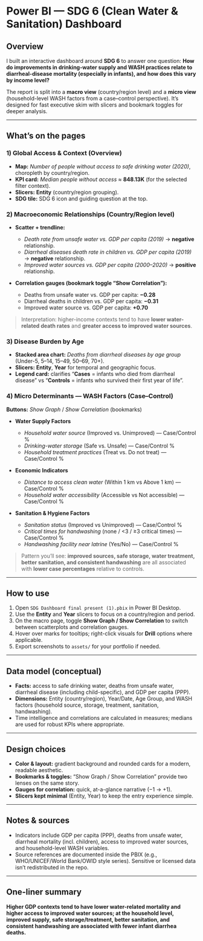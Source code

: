 # Power BI — SDG 6 (Clean Water & Sanitation) Dashboard

## Overview

I built an interactive dashboard around **SDG 6** to answer one question:
**How do improvements in drinking-water supply and WASH practices relate to diarrheal-disease mortality (especially in infants), and how does this vary by income level?**

The report is split into a **macro view** (country/region level) and a **micro view** (household-level WASH factors from a case–control perspective). It’s designed for fast executive skim with slicers and bookmark toggles for deeper analysis.

---

## What’s on the pages

### 1) Global Access & Context (Overview)

* **Map:** *Number of people without access to safe drinking water (2020)*, choropleth by country/region.
* **KPI card:** *Median people without access* ≈ **848.13K** (for the selected filter context).
* **Slicers:** **Entity** (country/region grouping).
* **SDG tile:** SDG 6 icon and guiding question at the top.

### 2) Macroeconomic Relationships (Country/Region level)

* **Scatter + trendline:**

  * *Death rate from unsafe water vs. GDP per capita (2019)* → **negative** relationship.
  * *Diarrheal diseases death rate in children vs. GDP per capita (2019)* → **negative** relationship.
  * *Improved water sources vs. GDP per capita (2000–2020)* → **positive** relationship.
* **Correlation gauges (bookmark toggle “Show Correlation”):**

  * Deaths from unsafe water vs. GDP per capita: **−0.28**
  * Diarrheal deaths in children vs. GDP per capita: **−0.31**
  * Improved water source vs. GDP per capita: **+0.70**

> Interpretation: higher-income contexts tend to have **lower water-related death rates** and **greater access to improved water sources**.

### 3) Disease Burden by Age

* **Stacked area chart:** *Deaths from diarrheal diseases by age group* (Under-5, 5–14, 15–49, 50–69, 70+).
* **Slicers:** **Entity**, **Year** for temporal and geographic focus.
* **Legend card:** clarifies “**Cases** = infants who died from diarrheal disease” vs “**Controls** = infants who survived their first year of life”.

### 4) Micro Determinants — WASH Factors (Case–Control)

**Buttons:** *Show Graph* / *Show Correlation* (bookmarks)

* **Water Supply Factors**

  * *Household water source* (Improved vs. Unimproved) — Case/Control %
  * *Drinking-water storage* (Safe vs. Unsafe) — Case/Control %
  * *Household treatment practices* (Treat vs. Do not treat) — Case/Control %
* **Economic Indicators**

  * *Distance to access clean water* (Within 1 km vs Above 1 km) — Case/Control %
  * *Household water accessibility* (Accessible vs Not accessible) — Case/Control %
* **Sanitation & Hygiene Factors**

  * *Sanitation status* (Improved vs Unimproved) — Case/Control %
  * *Critical times for handwashing* (none / <3 / ≥3 critical times) — Case/Control %
  * *Handwashing facility near latrine* (Yes/No) — Case/Control %

> Pattern you’ll see: **improved sources, safe storage, water treatment, better sanitation, and consistent handwashing** are all associated with **lower case percentages** relative to controls.

---

## How to use

1. Open `SDG Dashboard final present (1).pbix` in Power BI Desktop.
2. Use the **Entity** and **Year** slicers to focus on a country/region and period.
3. On the macro page, toggle **Show Graph / Show Correlation** to switch between scatterplots and correlation gauges.
4. Hover over marks for tooltips; right-click visuals for **Drill** options where applicable.
5. Export screenshots to `assets/` for your portfolio if needed.

---

## Data model (conceptual)

* **Facts:** access to safe drinking water, deaths from unsafe water, diarrheal disease (including child-specific), and GDP per capita (PPP).
* **Dimensions:** Entity (country/region), Year/Date, Age Group, and WASH factors (household source, storage, treatment, sanitation, handwashing).
* Time intelligence and correlations are calculated in measures; medians are used for robust KPIs where appropriate.

---

## Design choices

* **Color & layout:** gradient background and rounded cards for a modern, readable aesthetic.
* **Bookmarks & toggles:** “Show Graph / Show Correlation” provide two lenses on the same story.
* **Gauges for correlation:** quick, at-a-glance narrative (−1 → +1).
* **Slicers kept minimal** (Entity, Year) to keep the entry experience simple.

---

## Notes & sources

* Indicators include GDP per capita (PPP), deaths from unsafe water, diarrheal mortality (incl. children), access to improved water sources, and household-level WASH variables.
* Source references are documented inside the PBIX (e.g., WHO/UNICEF/World Bank/OWID style series). Sensitive or licensed data isn’t redistributed in the repo.

---

## One-liner summary 

**Higher GDP contexts tend to have lower water-related mortality and higher access to improved water sources; at the household level, improved supply, safe storage/treatment, better sanitation, and consistent handwashing are associated with fewer infant diarrhea deaths.**
